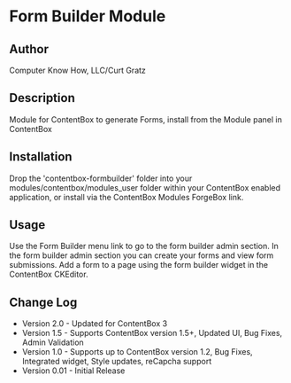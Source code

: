 Form Builder Module
=================

Author
-----------------
Computer Know How, LLC/Curt Gratz

Description
-----------------
Module for ContentBox to generate Forms, install from the Module panel in ContentBox

Installation
-----------------
Drop the 'contentbox-formbuilder' folder into your modules/contentbox/modules_user folder within your ContentBox enabled application, or install via the ContentBox Modules ForgeBox link.

Usage
-----------------
Use the Form Builder menu link to go to the form builder admin section.  In the form builder admin section you can create your forms and view form submissions.  Add a form to a page using the form builder widget in the ContentBox CKEditor.

Change Log
-----------------
* Version 2.0  - Updated for ContentBox 3
* Version 1.5  - Supports ContentBox version 1.5+, Updated UI, Bug Fixes, Admin Validation
* Version 1.0  - Supports up to ContentBox version 1.2, Bug Fixes, Integrated widget, Style updates, reCapcha support
* Version 0.01  - Initial Release
